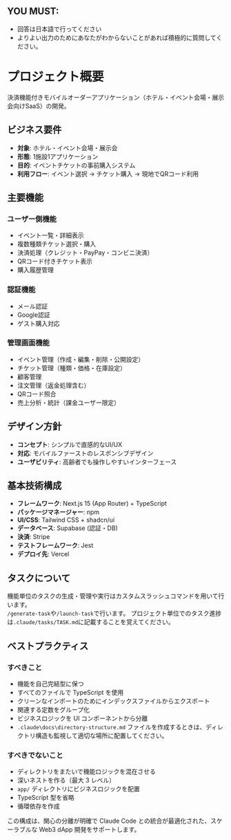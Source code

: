 
## YOU MUST: 
- 回答は日本語で行ってください
- よりよい出力のためにあなたがわからないことがあれば積極的に質問してください。

# プロジェクト概要

決済機能付きモバイルオーダーアプリケーション（ホテル・イベント会場・展示会向けSaaS）の開発。

## ビジネス要件

- **対象**: ホテル・イベント会場・展示会
- **形態**: 1施設1アプリケーション
- **目的**: イベントチケットの事前購入システム
- **利用フロー**: イベント選択 → チケット購入 → 現地でQRコード利用

## 主要機能

### ユーザー側機能
- イベント一覧・詳細表示
- 複数種類チケット選択・購入
- 決済処理（クレジット・PayPay・コンビニ決済）
- QRコード付きチケット表示
- 購入履歴管理

### 認証機能
- メール認証
- Google認証
- ゲスト購入対応

### 管理画面機能
- イベント管理（作成・編集・削除・公開設定）
- チケット管理（種類・価格・在庫設定）
- 顧客管理
- 注文管理（返金処理含む）
- QRコード照合
- 売上分析・統計（課金ユーザー限定）

## デザイン方針

- **コンセプト**: シンプルで直感的なUI/UX
- **対応**: モバイルファーストのレスポンシブデザイン
- **ユーザビリティ**: 高齢者でも操作しやすいインターフェース

## 基本技術構成

- **フレームワーク**: Next.js 15 (App Router) + TypeScript
- **パッケージマネージャー**: npm
- **UI/CSS**: Tailwind CSS + shadcn/ui
- **データベース**: Supabase (認証・DB)
- **決済**: Stripe
- **テストフレームワーク**: Jest
- **デプロイ先**: Vercel

## タスクについて
機能単位のタスクの生成・管理や実行はカスタムスラッシュコマンドを用いて行います。  
`/generate-task`や`/launch-task`で行います。
プロジェクト単位でのタスク進捗は`.claude/tasks/TASK.md`に記載することを覚えてください。

## ベストプラクティス

### すべきこと

- 機能を自己完結型に保つ
- すべてのファイルで TypeScript を使用
- クリーンなインポートのためにインデックスファイルからエクスポート
- 関連する定数をグループ化
- ビジネスロジックを UI コンポーネントから分離
- `.claude\docs\directory-structure.md` ファイルを作成するときは、ディレクトリ構造も監視して適切な場所に配置してください。

### すべきでないこと

- ディレクトリをまたいで機能ロジックを混在させる
- 深いネストを作る（最大 3 レベル）
- `app/` ディレクトリにビジネスロジックを配置
- TypeScript 型を省略
- 循環依存を作成

この構成は、関心の分離が明確で Claude Code との統合が最適化された、スケーラブルな Web3 dApp 開発をサポートします。